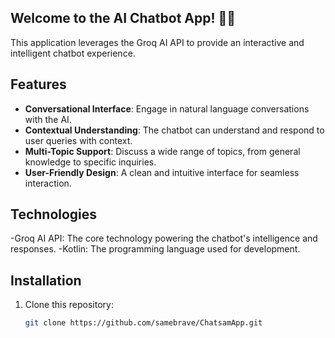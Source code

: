 ## Welcome to the AI Chatbot App! 🎥✨

This application leverages the Groq AI API to provide an interactive and intelligent chatbot experience.

## Features

- **Conversational Interface**:  Engage in natural language conversations with the AI.
- **Contextual Understanding**: The chatbot can understand and respond to user queries with context.
- **Multi-Topic Support**: Discuss a wide range of topics, from general knowledge to specific inquiries.
- **User-Friendly Design**: A clean and intuitive interface for seamless interaction.

## Technologies

-Groq AI API: The core technology powering the chatbot's intelligence and responses.
-Kotlin: The programming language used for development.

## Installation

1. Clone this repository:
   ```bash
   git clone https://github.com/samebrave/ChatsamApp.git
